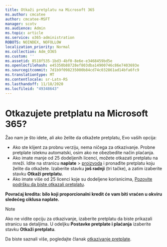 ```yaml
---
title: Otkaži pretplatu na Microsoft 365
ms.author: cmcatee
author: cmcatee-MSFT
manager: scotv
ms.audience: Admin
ms.topic: article
ms.service: o365-administration
ROBOTS: NOINDEX, NOFOLLOW
localization_priority: Normal
ms.collection: Adm_O365
ms.custom: ''
ms.assetid: 8518f535-1bd3-4bf0-8e6e-e3468459bd5e
ms.openlocfilehash: e45350b88728ef803dba14900746c86e7403693e
ms.sourcegitcommit: 7d1b9f098235000b84cd74c032861ad14bfa6fc9
ms.translationtype: MT
ms.contentlocale: sr-Latn-RS
ms.lasthandoff: 11/18/2020
ms.locfileid: "49348643"
---
```

# <a name="canceling-your-microsoft-365-subscription"></a>Otkazujete pretplatu na Microsoft 365?

Žao nam je što idete, ali ako želite da otkažete pretplatu, Evo vaših opcija:
  
- Ako ste klijent za probnu verziju, nema ničega za otkazivanje. Probne pretplate isteknu automatski, osim ako ne obezbedite način plaćanja.
- Ako imate manje od 25 dodeljenih licenci, možete otkazati pretplatu na mreži. Idite na stranicu **naplate** \> [proizvoda](https://go.microsoft.com/fwlink/p/?linkid=842054) i pronađite pretplatu koju želite da otkažete. Izaberite stavku **još radnji** (tri tačke), a zatim izaberite stavku **Otkaži pretplatu**.
- Ako imate više od 25 licenci koje su dodeljene korisnicima, [Pozovite podršku da biste otkazali pretplatu](https://docs.microsoft.com/microsoft-365/admin/contact-support-for-business-products?view=o365-worldwide).

**Povraćaj kredita: bilo koji proporcionalni kredit će vam biti vraćen u okviru sledećeg ciklusa naplate.**

> [!NOTE]
> Ako ne vidite opciju za otkazivanje, izaberite pretplatu da biste prikazali stranicu sa detaljima. U odeljku **Postavke pretplate i plaćanja** izaberite stavku **Otkaži pretplatu**.

Da biste saznali više, pogledajte članak [otkazivanje pretplate](https://docs.microsoft.com/microsoft-365/commerce/subscriptions/cancel-your-subscription).